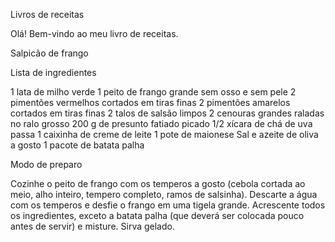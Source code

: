 
Livros de receitas

Olá! Bem-vindo ao meu livro de receitas.

Salpicão de frango

Lista de ingredientes

1 lata de milho verde
1 peito de frango grande sem osso e sem pele
2 pimentões vermelhos cortados em tiras finas
2 pimentões amarelos cortados em tiras finas
2 talos de salsão limpos
2 cenouras grandes raladas no ralo grosso
200 g de presunto fatiado picado
1/2 xícara de chá de uva passa
1 caixinha de creme de leite
1 pote de maionese
Sal e azeite de oliva a gosto
1 pacote de batata palha

Modo de preparo

Cozinhe o peito de frango com os temperos a gosto (cebola cortada ao meio, alho inteiro, tempero completo, ramos de salsinha).
Descarte a água com os temperos e desfie o frango em uma tigela grande.
Acrescente todos os ingredientes, exceto a batata palha (que deverá ser colocada pouco antes de servir) e misture.
Sirva gelado.
